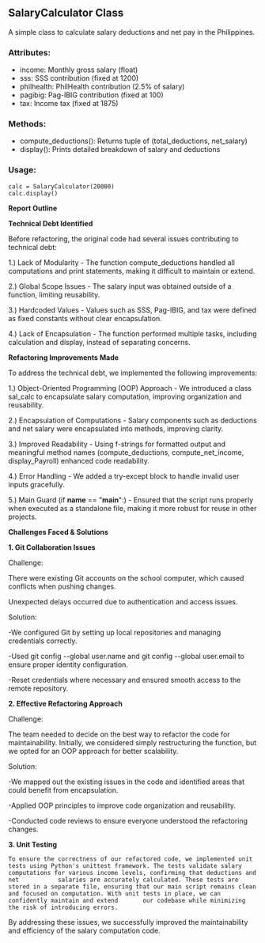 SalaryCalculator Class
---------------------
A simple class to calculate salary deductions and net pay in the Philippines.

### Attributes:
- income: Monthly gross salary (float)
- sss: SSS contribution (fixed at 1200)
- philhealth: PhilHealth contribution (2.5% of salary)
- pagibig: Pag-IBIG contribution (fixed at 100)
- tax: Income tax (fixed at 1875)

### Methods:
- compute_deductions(): Returns tuple of (total_deductions, net_salary)
- display(): Prints detailed breakdown of salary and deductions

### Usage:
    calc = SalaryCalculator(20000)
    calc.display()

**Report Outline**

**Technical Debt Identified**

Before refactoring, the original code had several issues contributing to technical debt:

1.) Lack of Modularity - The function compute_deductions handled all computations and print statements, making it difficult to maintain or extend.

2.) Global Scope Issues - The salary input was obtained outside of a function, limiting reusability.

3.) Hardcoded Values - Values such as SSS, Pag-IBIG, and tax were defined as fixed constants without clear encapsulation.

4.) Lack of Encapsulation - The function performed multiple tasks, including calculation and display, instead of separating concerns.

**Refactoring Improvements Made**

To address the technical debt, we implemented the following improvements:

1.) Object-Oriented Programming (OOP) Approach - We introduced a class sal_calc to encapsulate salary computation, improving organization and reusability.

2.) Encapsulation of Computations - Salary components such as deductions and net salary were encapsulated into methods, improving clarity.

3.) Improved Readability - Using f-strings for formatted output and meaningful method names (compute_deductions, compute_net_income, display_Payroll) enhanced code readability.

4.) Error Handling - We added a try-except block to handle invalid user inputs gracefully.

5.) Main Guard (if __name__ == "__main__":) - Ensured that the script runs properly when executed as a standalone file, making it more robust for reuse in other projects.

**Challenges Faced & Solutions**

**1. Git Collaboration Issues**

Challenge:

There were existing Git accounts on the school computer, which caused conflicts when pushing changes.

Unexpected delays occurred due to authentication and access issues.

Solution:

-We configured Git by setting up local repositories and managing credentials correctly.

-Used git config --global user.name and git config --global user.email to ensure proper identity configuration.

-Reset credentials where necessary and ensured smooth access to the remote repository.

**2. Effective Refactoring Approach**

Challenge:

The team needed to decide on the best way to refactor the code for maintainability.
Initially, we considered simply restructuring the function, but we opted for an OOP approach for better scalability.

Solution:

-We mapped out the existing issues in the code and identified areas that could benefit from encapsulation.

-Applied OOP principles to improve code organization and reusability.

-Conducted code reviews to ensure everyone understood the refactoring changes.

**3. Unit Testing**

    To ensure the correctness of our refactored code, we implemented unit tests using Python's unittest framework. The tests validate salary computations for various income levels, confirming that deductions and net           salaries are accurately calculated. These tests are stored in a separate file, ensuring that our main script remains clean and focused on computation. With unit tests in place, we can confidently maintain and extend       our codebase while minimizing the risk of introducing errors.

By addressing these issues, we successfully improved the maintainability and efficiency of the salary computation code.

